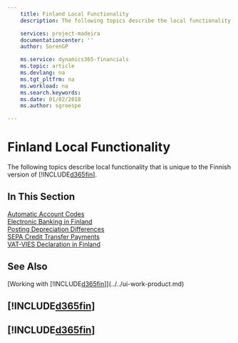 ```yaml
---
    title: Finland Local Functionality
    description: The following topics describe the local functionality in the Finnish version of Business Central.

    services: project-madeira
    documentationcenter: ''
    author: SorenGP

    ms.service: dynamics365-financials
    ms.topic: article
    ms.devlang: na
    ms.tgt_pltfrm: na
    ms.workload: na
    ms.search.keywords:
    ms.date: 01/02/2018
    ms.author: sgroespe

---
```

# Finland Local Functionality
The following topics describe local functionality that is unique to the Finnish version of [!INCLUDE[d365fin](../../includes/d365fin_md.md)].  

## In This Section  
 [Automatic Account Codes](automatic-account-codes.md)  
  [Electronic Banking in Finland](electronic-banking-in-finland.md)  
  [Posting Depreciation Differences](posting-depreciation-differences.md)  
  [SEPA Credit Transfer Payments](sepa-credit-transfer-payments.md)  
  [VAT-VIES Declaration in Finland](vat-vies-declaration-in-finland.md)

## See Also
[Working with [!INCLUDE[d365fin](../../includes/d365fin_md.md)]](../../ui-work-product.md)     

## [!INCLUDE[d365fin](../../includes/free_trial_md.md)]  
## [!INCLUDE[d365fin](../../includes/training_link_md.md)]
